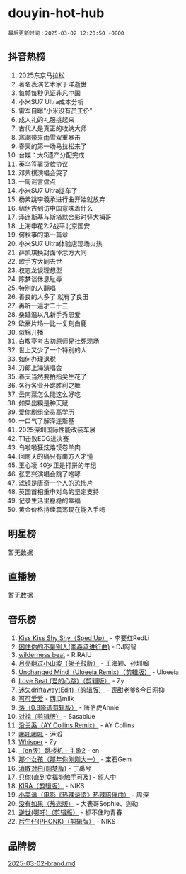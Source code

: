 # douyin-hot-hub

`最后更新时间：2025-03-02 12:20:50 +0800`

## 抖音热榜

1. 2025东京马拉松
1. 著名表演艺术家于洋逝世
1. 每帧每秒见证非凡中国
1. 小米SU7 Ultra成本分析
1. 雷军自曝“小米没有员工价”
1. 成人礼的礼服挑起来
1. 古代人是真正的收纳大师
1. 寒潮带来雨雪双重暴击
1. 春天的第一场马拉松来了
1. 台媒：大S遗产分配完成
1. 英乌签署贷款协议
1. 邓紫棋演唱会哭了
1. 一周谣言盘点
1. 小米SU7 Ultra提车了
1. 杨紫跳李羲承进行曲开始就放弃
1. 绍伊古到访中国意味着什么
1. 泽连斯基与斯塔默合影时竖大拇哥
1. 上海申花2:2战平北京国安
1. 何秋亊的第一篇章
1. 小米SU7 Ultra体验店现场火热
1. 薛凯琪换封面悼念方大同
1. 歌手方大同去世
1. 权志龙谈理想型
1. 陈梦谈休息耻辱
1. 特别的人翻唱
1. 善良的人多了 就有了良田
1. 再听一遍才二十三
1. 桑延温以凡新手秀恩爱
1. 欧豪片场一比一复刻白鹿
1. 似锦开播
1. 白敬亭考古初原师兄社死现场
1. 世上又少了一个特别的人
1. 如何办理退税
1. 刀郎上海演唱会
1. 春天当然要拍指尖生花了
1. 各行各业开跳胜利之舞
1. 云南菜怎么能这么好吃
1. 如果出糗是种天赋
1. 爱你剧组全员高学历
1. 一口气了解泽连斯基
1. 2025深圳国际性能改装车展
1. T1击败EDG进决赛
1. 乌啦啦狂炫烙馍卷羊肉
1. 回南天的痛只有南方人才懂
1. 王心凌 40岁正是打拼的年纪
1. 张艺兴演唱会跳了咆哮
1. 滤镜是唐奇一个人的恐怖片
1. 英国首相重申对乌的坚定支持
1. 记录生活里稳稳的幸福
1. 黄金价格持续震荡现在能入手吗

## 明星榜

暂无数据

## 直播榜

暂无数据

## 音乐榜

1. [Kiss Kiss Shy Shy（Sped Up）](https://sf5-hl-cdn-tos.douyinstatic.com/obj/tos-cn-ve-2774/oYpXDAeGgQK0zfPaji7iKUixpCXFGILeLGmvYA) - 李要红RedLi
1. [困住你的不是别人(李羲承进行曲)](https://sf3-cdn-tos.douyinstatic.com/obj/tos-cn-ve-2774/okWrrVL1iQGZbfHVeCPAe7IaerYfM2jEQi5mNI) - DJ阿智
1. [wilderness beat](https://sf3-cdn-tos.douyinstatic.com/obj/tos-cn-ve-2774/o0oBmODSFCpfFdLRGzAAFC2ah9AIMEQfAOueVE) - R.RAIU
1. [月亮翻过小山坡（架子鼓版）](https://sf3-cdn-tos.douyinstatic.com/obj/tos-cn-ve-2774/oMNeN2LYSVP6MMtoAQFGfeQDeftQqYPEErIl8Y) - 王海颖、孙圳翰
1. [Unchanged Mind（Uloeeia Remix）（剪辑版）](https://sf3-cdn-tos.douyinstatic.com/obj/tos-cn-ve-2774/oIHYu1YfsziJqmggAqBsXOiiI2Y1QB6I61RsMW) - Uloeeia
1. [Love Beat  (爱的心跳）（剪辑版）](https://sf3-cdn-tos.douyinstatic.com/obj/tos-cn-ve-2774/oUlARwvEINIisZ9nCnKMZiYFGfCCYLtDADDBge) - Zy
1. [迷失driftaway(Edit)（剪辑版）](https://sf3-cdn-tos.douyinstatic.com/obj/tos-cn-ve-2774/ogaa1xGNeFO6FCaMgO8PzzAceEI4fBLDMi15H3) - 喪甜老爹&今日网抑
1. [可可爱爱](https://sf3-cdn-tos.douyinstatic.com/obj/tos-cn-ve-2774/0deb1e75aea643b9927ba26aaafa29dd) - 西瓜milk
1. [落（0.8降调剪辑版）](https://sf3-cdn-tos.douyinstatic.com/obj/tos-cn-ve-2774/ociN0WUv3APijBYr6DUmAHmdkZ5MjM6gIF3iA) - 唐伯虎Annie
1. [对视（剪辑版）](https://sf3-cdn-tos.douyinstatic.com/obj/tos-cn-ve-2774/ogKtIhiB0WfAa18F9z3uWODMtZi2ysB1VuAIsQ) - Sasablue
1. [没关系（AY Collins Remix）](https://sf3-cdn-tos.douyinstatic.com/obj/tos-cn-ve-2774/oIBbI5Ghw4zdUCQMJrDEFaAQilZP3EIDSi7MW) - AY Collins
1. [哪吒哪吒](https://sf5-hl-cdn-tos.douyinstatic.com/obj/tos-cn-ve-2774/oUkQCgCDnBanFehFEFQDxCQntAOIfp9gyZYFVo) - 沪滔
1. [Whisper](https://sf3-cdn-tos.douyinstatic.com/obj/tos-cn-ve-2774/oEeYKDxIDCFuArkftgkGqCnG7xZtRC2rEMKBQi) - Zy
1. [（en版）跳楼机 - 主歌2](https://sf3-cdn-tos.douyinstatic.com/obj/tos-cn-ve-2774/oklN6GvgQ2L8DpPeaAGf1gPeyKzjXFwHIwoCZv) - en
1. [那个女孩（那年你刚刚大一）](https://sf3-cdn-tos.douyinstatic.com/obj/tos-cn-ve-2774/o4IZw7TlivwiBBBMA2rIgWrGNIrjFroh6bPqQ) - 宝石Gem
1. [消散对白(圆梦版)](https://sf5-hl-cdn-tos.douyinstatic.com/obj/tos-cn-ve-2774/og4jB5I5IizzoZVAAAzWgBMAsMDWoArfwBOiFs) - 丁禹兮
1. [只你(直到幸福能触手可及)](https://sf3-cdn-tos.douyinstatic.com/obj/tos-cn-ve-2774/o0lBkRDzFTeaVSUz3ZZSCBVtZ5DIMQGfgmEAuE) - 颜人中
1. [KIRA（剪辑版）](https://sf6-cdn-tos.douyinstatic.com/obj/tos-cn-ve-2774/o0Bq3TvdHqOfzihWrHyABMociuMA3Inwsbx9Wi) - NIKS
1. [小美满（电影《热辣滚烫》热辣陪伴曲）](https://sf3-cdn-tos.douyinstatic.com/obj/tos-cn-ve-2774/o0GAn2lSgfZIDUgtevCGDQYnFg4CwnrBaxbTZL) - 周深
1. [没有如果（热恋版）](https://sf3-cdn-tos.douyinstatic.com/obj/tos-cn-ve-2774/o4iETqbxIThtCXlBeV0DfAhZsbCFGhagYupnMx) - 大表哥Sophie、迦勒
1. [逆世(哪吒)（剪辑版）](https://sf5-hl-cdn-tos.douyinstatic.com/obj/tos-cn-ve-2774/oMIEZAfEogrLnzfDWMBiZKCWuXIUFLtRDsOFWs) - 抓不住旳青春
1. [后生仔(PHONK)（剪辑版）](https://sf6-cdn-tos.douyinstatic.com/obj/tos-cn-ve-2774/o0TzmfumdQAJ1aGG9F5LfTXIYeGcqYKRPAeFdJ) - NIKS

## 品牌榜

[2025-03-02-brand.md](2025-03-02-brand.md)
